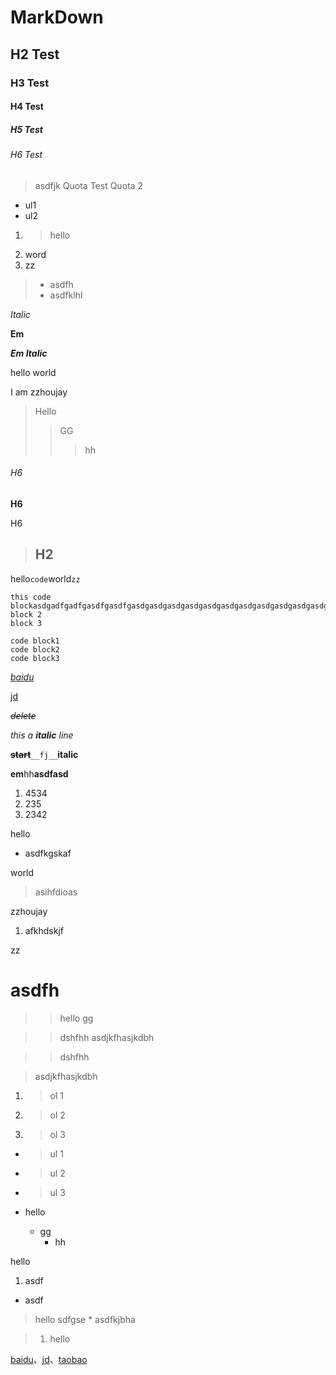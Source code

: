 # MarkDown

## H2 Test

### H3 Test

#### H4 Test

##### H5 Test

###### H6 Test

> asdfjk
> Quota Test
> Quota 2

* ul1
* ul2


1. > hello
1. word
1. zz

> * asdfh
> * asdfklhl

*Italic*

**Em**

***Em Italic***

hello world

I am zzhoujay

> Hello
> > GG
> > > hh

###### H6

**H6**

H6

> ## H2

hello`code`world`zz`

```
this code blockasdgadfgadfgasdfgasdfgasdgasdgasdgasdgasdgasdgasdgasdgasdgasdgasdgsadgsadgasdgasdgasdgASG
block 2
block 3
```


    code block1
    code block2
    code block3


[_baidu_](http://www.baidu.com "baidu")

[jd][id]

[id]:http://jd.com "jd"

~~*delete*~~

_this a **italic** line_

**~~start~~**``__fj__``__italic__

**em**hh**asdfasd**

1. 4534
2. 235
5. 2342

hello
* asdfkgskaf

world
> asihfdioas

zzhoujay
1. afkhdskjf

zz
# asdfh

> > hello
> gg


> > dshfhh
> asdjkfhasjkdbh

> > dshfhh

> asdjkfhasjkdbh

1. > ol 1
2. > ol 2
3. > ol 3

* > ul 1
* > ul 2
* > ul 3

* hello
  * gg
    * hh

hello



1. asdf
* asdf

> hello
sdfgse * asdfkjbha


> 1. hello

[baidu](http://www.baidu.com)、[jd](http://jd.com)、[taobao](http://taobao.com)